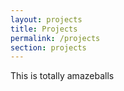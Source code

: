 ```yaml
---
layout: projects
title: Projects
permalink: /projects
section: projects
---
```



This is totally amazeballs
